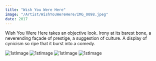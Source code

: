 ```yaml
---
title: "Wish You Were Here"
image: "/Artist/WishYouWereHere/IMG_0098.jpeg"
date: 2017
---
```


Wish You Were Here takes an objective look. Irony at its barest bone, a neverending façade of prestige, a suggestion of culture. A display of cynicism so ripe that it burst into a comedy.

![1stImage](/Artist/WishYouWereHere/IMG_0083.jpeg)
![1stImage](/Artist/WishYouWereHere/IMG_0093.jpeg)
![1stImage](/Artist/WishYouWereHere/IMG_0107.jpeg)
![1stImage](/Artist/WishYouWereHere/IMG_0158.jpeg)
